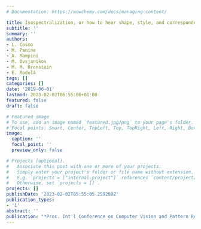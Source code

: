 ```yaml
---
# Documentation: https://wowchemy.com/docs/managing-content/

title: Isospectralization, or how to hear shape, style, and correspondence
subtitle: ''
summary: ''
authors:
- L. Cosmo
- M. Panine
- A. Rampini
- M. Ovsjanikov
- M. M. Bronstein
- E. Rodolà
tags: []
categories: []
date: '2019-06-01'
lastmod: 2023-02-02T06:55:06+01:00
featured: false
draft: false

# Featured image
# To use, add an image named `featured.jpg/png` to your page's folder.
# Focal points: Smart, Center, TopLeft, Top, TopRight, Left, Right, BottomLeft, Bottom, BottomRight.
image:
  caption: ''
  focal_point: ''
  preview_only: false

# Projects (optional).
#   Associate this post with one or more of your projects.
#   Simply enter your project's folder or file name without extension.
#   E.g. `projects = ["internal-project"]` references `content/project/deep-learning/index.md`.
#   Otherwise, set `projects = []`.
projects: []
publishDate: '2023-02-02T05:55:05.259288Z'
publication_types:
- '1'
abstract: ''
publication: "*Proc. Int'l Conference on Computer Vision and Pattern Recognition (CVPR)*"
---
```

